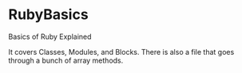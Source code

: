 RubyBasics
==========

Basics of Ruby Explained

It covers Classes, Modules, and Blocks. There is also a file that goes through a bunch of array methods.
